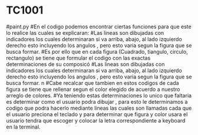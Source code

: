 # TC1001
#paint.py
#En el codigo podemos encontrar ciertas funciones para que este lo realice las cuales se explicaran:
#Las lineas son dibujadas con indicadores los cuales determinaran si va arriba, abajo, al lado izquierdo derecho esto incluyendo los angulos , pero esto varia segun la figura que se busca formar.
#Es por ello que en cada figura (Cuadrado, tiangulo, circulo, rectangulo) se tiene que formular el codigo con las exactas determinaciones de su composicó
#Las lineas son dibujadas con indicadores los cuales determinaran si va arriba, abajo, al lado izquierdo derecho esto incluyendo los angulos , pero esto varia segun la figura que se busca formar. n
#Cabe recalcar que tambien en estos codigos de cada figura se tiene que rellenar segun el color elegido de acuerdo a nuestro arreglo de colores.
#Ya teniendo estas determinaciones lo unico que faltaria es determinar como el usuario podra dibujar , para esto le determinamos a codigo que podra hacerlo mediante lineas las cuales son llamadas cada que el usuario preciona el teclado y para determinar que figura y color usara el usuario tendra que escoger y colocar la letra correspondiente a keyboard en la terminal.
